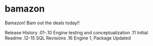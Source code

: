 # bamazon
Bamazon! Bam out the deals today!!

Release History
.01-.10 Engine testing and conceptualization
.11 Initial Readme
.12-15 SQL Revisions
.16 Engine 1, Package Updated

